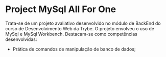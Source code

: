 <h1>Project MySql All For One</h1>
<p>Trata-se de um projeto avaliativo desenvolvido no módulo de BackEnd do curso de Desenvolvimento Web da Trybe. O projeto envolveu o uso de MySql e MySql Workbench. Destacam-se como competências desenvolvidas: </p>
<ul>
  <li>Prática de comandos de manipulação de banco de dados;</li>
</ul>
